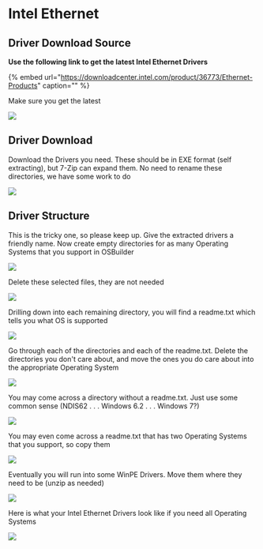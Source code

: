 # Intel Ethernet

## Driver Download Source

**Use the following link to get the latest Intel Ethernet Drivers**

{% embed url="https://downloadcenter.intel.com/product/36773/Ethernet-Products" caption="" %}

Make sure you get the latest

![](../../../.gitbook/assets/image%20%286%29.png)

## Driver Download

Download the Drivers you need. These should be in EXE format \(self extracting\), but 7-Zip can expand them. No need to rename these directories, we have some work to do

![](../../../.gitbook/assets/image%20%287%29.png)

## Driver Structure

This is the tricky one, so please keep up. Give the extracted drivers a friendly name. Now create empty directories for as many Operating Systems that you support in OSBuilder

![](../../../.gitbook/assets/image%20%2850%29.png)

Delete these selected files, they are not needed

![](../../../.gitbook/assets/image%20%2869%29.png)

Drilling down into each remaining directory, you will find a readme.txt which tells you what OS is supported

![](../../../.gitbook/assets/image%20%2873%29.png)

Go through each of the directories and each of the readme.txt. Delete the directories you don't care about, and move the ones you do care about into the appropriate Operating System

![](../../../.gitbook/assets/image%20%2844%29.png)

You may come across a directory without a readme.txt. Just use some common sense \(NDIS62 . . . Windows 6.2 . . . Windows 7?\)

![](../../../.gitbook/assets/image%20%2813%29.png)

You may even come across a readme.txt that has two Operating Systems that you support, so copy them

![](../../../.gitbook/assets/image%20%28132%29.png)

Eventually you will run into some WinPE Drivers. Move them where they need to be \(unzip as needed\)

![](../../../.gitbook/assets/image%20%28116%29.png)

Here is what your Intel Ethernet Drivers look like if you need all Operating Systems

![](../../../.gitbook/assets/image%20%2835%29.png)

